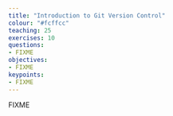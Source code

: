 ```yaml
---
title: "Introduction to Git Version Control"
colour: "#fcffcc"
teaching: 25 
exercises: 10
questions:
- FIXME
objectives:
- FIXME
keypoints:
- FIXME
---
```


FIXME
